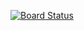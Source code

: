 [![Board Status](https://dev.azure.com/Setland333/538206de-7ece-4811-a77c-5695bb8e2409/a343a18a-3fd4-4e6a-b8d5-cb3a6f5b9039/_apis/work/boardbadge/c76c112a-eff0-40fd-b76b-ee3899ad1fcc)](https://dev.azure.com/Setland333/538206de-7ece-4811-a77c-5695bb8e2409/_boards/board/t/a343a18a-3fd4-4e6a-b8d5-cb3a6f5b9039/Microsoft.RequirementCategory)